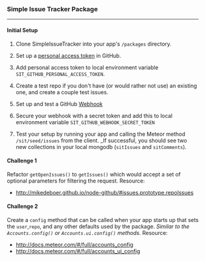 ### Simple Issue Tracker Package
---
#### Initial Setup
1. Clone SimpleIssueTracker into your app's `/packages` directory.

2. Set up a [personal access token](https://help.github.com/articles/creating-an-access-token-for-command-line-use/) in GitHub.

3. Add personal access token to local environment variable `SIT_GITHUB_PERSONAL_ACCESS_TOKEN`.

4. Create a test repo if you don't have (or would rather not use) an existing one, and create a couple test issues.

5. Set up and test a GitHub [Webhook](https://developer.github.com/webhooks/creating/)

6. Secure your webhook with a secret token and add this to local environment variable `SIT_GITHUB_WEBHOOK_SECRET_TOKEN` 

7. Test your setup by running your app and calling the Meteor method `/sit/seed/issues` from the client. _If successful, you should see two new collections in your local mongodb (`sitIssues` and `sitComments`).


#### Challenge 1
Refactor `getOpenIssues()` to `getIssues()` which would accept a set of optional parameters for filtering the request.
Resource:
- http://mikedeboer.github.io/node-github/#issues.prototype.repoIssues

#### Challenge 2
Create a `config` method that can be called when your app starts up that sets the `user`,`repo`, and any other defaults used by the package. _Similar to the `Accounts.config()` or `Accounts.ui.config()` methods._
Resource:
- http://docs.meteor.com/#/full/accounts_config
- http://docs.meteor.com/#/full/accounts_ui_config
